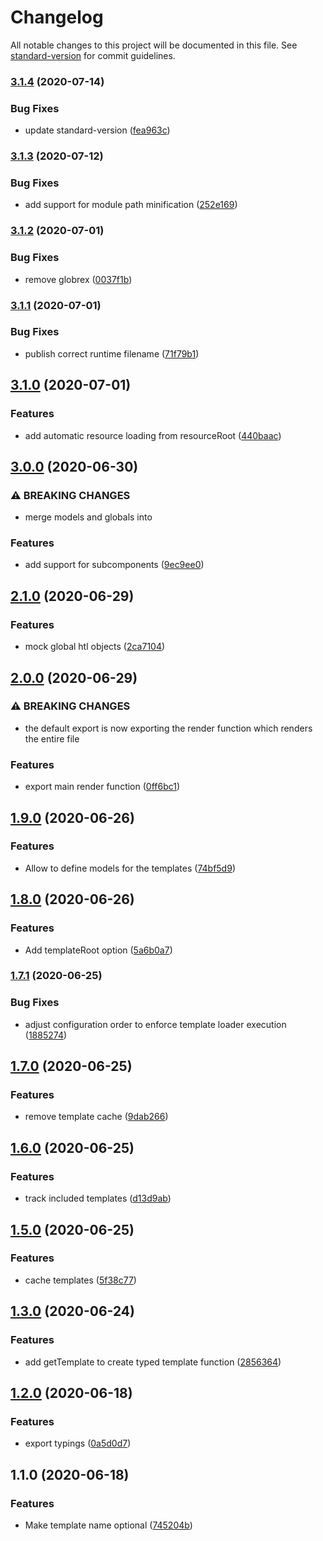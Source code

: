 # Changelog

All notable changes to this project will be documented in this file. See [standard-version](https://github.com/conventional-changelog/standard-version) for commit guidelines.

### [3.1.4](https://github.com/jantimon/htl-template-loader/compare/v3.1.3...v3.1.4) (2020-07-14)


### Bug Fixes

* update standard-version ([fea963c](https://github.com/jantimon/htl-template-loader/commit/fea963c5260994e54cd561ca304af46d4306866c))

### [3.1.3](https://github.com/jantimon/htl-loader/compare/v3.1.2...v3.1.3) (2020-07-12)


### Bug Fixes

* add support for module path minification ([252e169](https://github.com/jantimon/htl-loader/commit/252e16972a8982548f6f7d71dd261b82053f0f46))

### [3.1.2](https://github.com/jantimon/htl-loader/compare/v3.1.1...v3.1.2) (2020-07-01)


### Bug Fixes

* remove globrex ([0037f1b](https://github.com/jantimon/htl-loader/commit/0037f1b1922d3202bc39498aa94e859d3d6725fd))

### [3.1.1](https://github.com/jantimon/htl-loader/compare/v3.1.0...v3.1.1) (2020-07-01)


### Bug Fixes

* publish correct runtime filename ([71f79b1](https://github.com/jantimon/htl-loader/commit/71f79b1bdd4c174a0ed3cff70e7af986877342de))

## [3.1.0](https://github.com/jantimon/htl-loader/compare/v3.0.0...v3.1.0) (2020-07-01)


### Features

* add automatic resource loading from resourceRoot ([440baac](https://github.com/jantimon/htl-loader/commit/440baac62c89f8ac6d617fa3914929d7ea8f8700))

## [3.0.0](https://github.com/jantimon/htl-loader/compare/v2.1.0...v3.0.0) (2020-06-30)


### ⚠ BREAKING CHANGES

* merge models and globals into

### Features

* add support for subcomponents ([9ec9ee0](https://github.com/jantimon/htl-loader/commit/9ec9ee0de0ff4150ae64257b194178fd59fc0c69))

## [2.1.0](https://github.com/jantimon/htl-loader/compare/v2.0.0...v2.1.0) (2020-06-29)


### Features

* mock global htl objects ([2ca7104](https://github.com/jantimon/htl-loader/commit/2ca710490b8fd4d09fa927699d296227fffc4bd5))

## [2.0.0](https://github.com/jantimon/htl-loader/compare/v1.9.0...v2.0.0) (2020-06-29)


### ⚠ BREAKING CHANGES

* the default export is now exporting the render function which renders the entire file

### Features

* export main render function ([0ff6bc1](https://github.com/jantimon/htl-loader/commit/0ff6bc1dd8f4302227014233c563576eae8f3f57))

## [1.9.0](https://github.com/jantimon/htl-loader/compare/v1.8.0...v1.9.0) (2020-06-26)


### Features

* Allow to define models for the templates ([74bf5d9](https://github.com/jantimon/htl-loader/commit/74bf5d9ecf34746ee031ecd03f9fa0f97be863f5))

## [1.8.0](https://github.com/jantimon/htl-loader/compare/v1.7.1...v1.8.0) (2020-06-26)


### Features

* Add templateRoot option ([5a6b0a7](https://github.com/jantimon/htl-loader/commit/5a6b0a7526ecdf117719ee0f6accaf4dd361df65))

### [1.7.1](https://github.com/jantimon/htl-loader/compare/v1.7.0...v1.7.1) (2020-06-25)


### Bug Fixes

* adjust configuration order to enforce template loader execution ([1885274](https://github.com/jantimon/htl-loader/commit/18852748a5549fc5bb4605782444614a5d8800d1))

## [1.7.0](https://github.com/jantimon/htl-loader/compare/v1.6.0...v1.7.0) (2020-06-25)


### Features

* remove template cache ([9dab266](https://github.com/jantimon/htl-loader/commit/9dab2664603febf40a96b90aae5a18cf717fc034))

## [1.6.0](https://github.com/jantimon/htl-loader/compare/v1.5.0...v1.6.0) (2020-06-25)


### Features

* track included templates ([d13d9ab](https://github.com/jantimon/htl-loader/commit/d13d9ab56d0ab75488884da3b237d705950c2ade))

## [1.5.0](https://github.com/jantimon/htl-loader/compare/v1.3.0...v1.5.0) (2020-06-25)


### Features

* cache templates ([5f38c77](https://github.com/jantimon/htl-loader/commit/5f38c772403884bc3d5fd313761e3814d4398a8f))

## [1.3.0](https://github.com/jantimon/htl-loader/compare/v1.2.0...v1.3.0) (2020-06-24)


### Features

* add getTemplate to create typed template function ([2856364](https://github.com/jantimon/htl-loader/commit/285636447f2cd7e7d05af24a5919d44fa849091f))

## [1.2.0](https://github.com/jantimon/htl-loader/compare/v1.1.0...v1.2.0) (2020-06-18)


### Features

* export typings ([0a5d0d7](https://github.com/jantimon/htl-loader/commit/0a5d0d79529ef27685f14c7d62c6f85a5c438e9a))

## 1.1.0 (2020-06-18)


### Features

* Make template name optional ([745204b](https://github.com/jantimon/htl-loader/commit/745204b13c176dc8fc38367aa29deec168b88a86))
